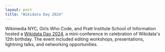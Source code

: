 ```yaml
---
layout: post
title: "Wikidata Day 2024"
---
```

Wikimedia NYC, Girls Who Code, and Pratt Institute School of Information hosted a [Wikidata Day 2024](https://en.wikipedia.org/wiki/Wikipedia:Meetup/NYC/Wikidata_Day_2024), a mini-conference in celebration of Wikidata's 12th birthday. The event included editing workshops, presentations, lightning talks, and networking opportunities.
